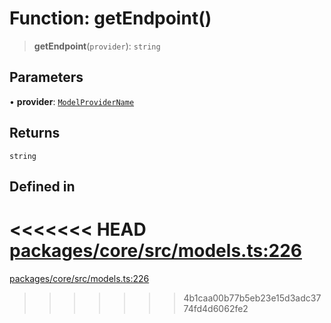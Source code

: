 # Function: getEndpoint()

> **getEndpoint**(`provider`): `string`

## Parameters

• **provider**: [`ModelProviderName`](../enumerations/ModelProviderName.md)

## Returns

`string`

## Defined in

<<<<<<< HEAD
[packages/core/src/models.ts:226](https://github.com/8bitsats/eliza/blob/b6c06b96b915454d08a65f46cfdce8da763cbf85/packages/core/src/models.ts#L226)
=======
[packages/core/src/models.ts:226](https://github.com/ai16z/eliza/blob/7fcf54e7fb2ba027d110afcc319c0b01b3f181dc/packages/core/src/models.ts#L226)
>>>>>>> 4b1caa00b77b5eb23e15d3adc3774fd4d6062fe2
